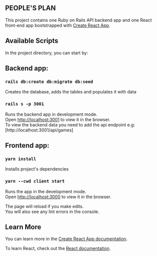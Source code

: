## PEOPLE'S PLAN

This project contains one Ruby on Rails API backend app and one React front-end app bootstrapped with [Create React App](https://github.com/facebook/create-react-app).

## Available Scripts

In the project directory, you can start by: 

## Backend app: 

### `rails db:create db:migrate db:seed`

Creates the database, adds the tables and populates it with data

### `rails s -p 3001`

Runs the backend app in development mode.<br />
Open [http://localhost:3001](http://localhost:3001) to view it in the browser.<br />
To view the backend data you need to add the api endpoint e.g: [http://localhost:3001/api/games]

## Frontend app:

### `yarn install`

Installs project's dependencies

### `yarn --cwd client start`

Runs the app in the development mode.<br />
Open [http://localhost:3000](http://localhost:3000) to view it in the browser.

The page will reload if you make edits.<br />
You will also see any lint errors in the console.


## Learn More

You can learn more in the [Create React App documentation](https://facebook.github.io/create-react-app/docs/getting-started).

To learn React, check out the [React documentation](https://reactjs.org/).
